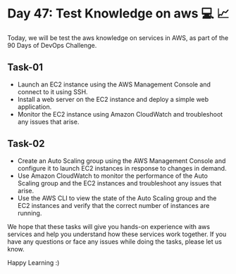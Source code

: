 # Day 47: Test Knowledge on aws 💻 📈
Today, we will be test the aws knowledge on services in AWS, as part of the 90 Days of DevOps Challenge.


## Task-01
- Launch an EC2 instance using the AWS Management Console and connect to it using SSH.
- Install a web server on the EC2 instance and deploy a simple web application.
- Monitor the EC2 instance using Amazon CloudWatch and troubleshoot any issues that arise.
## Task-02
- Create an Auto Scaling group using the AWS Management Console and configure it to launch EC2 instances in response to changes in demand.
- Use Amazon CloudWatch to monitor the performance of the Auto Scaling group and the EC2 instances and troubleshoot any issues that arise.
- Use the AWS CLI to view the state of the Auto Scaling group and the EC2 instances and verify that the correct number of instances are running.


We hope that these tasks will give you hands-on experience with aws services and help you understand how these services work together. If you have any questions or face any issues while doing the tasks, please let us know.

Happy Learning :)
